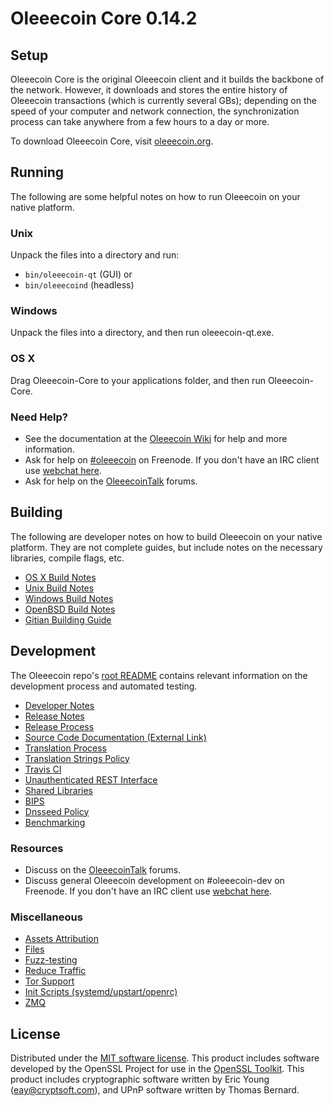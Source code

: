 Oleeecoin Core 0.14.2
=====================

Setup
---------------------
Oleeecoin Core is the original Oleeecoin client and it builds the backbone of the network. However, it downloads and stores the entire history of Oleeecoin transactions (which is currently several GBs); depending on the speed of your computer and network connection, the synchronization process can take anywhere from a few hours to a day or more.

To download Oleeecoin Core, visit [oleeecoin.org](https://oleeecoin.org).

Running
---------------------
The following are some helpful notes on how to run Oleeecoin on your native platform.

### Unix

Unpack the files into a directory and run:

- `bin/oleeecoin-qt` (GUI) or
- `bin/oleeecoind` (headless)

### Windows

Unpack the files into a directory, and then run oleeecoin-qt.exe.

### OS X

Drag Oleeecoin-Core to your applications folder, and then run Oleeecoin-Core.

### Need Help?

* See the documentation at the [Oleeecoin Wiki](https://oleeecoin.info/)
for help and more information.
* Ask for help on [#oleeecoin](http://webchat.freenode.net?channels=oleeecoin) on Freenode. If you don't have an IRC client use [webchat here](http://webchat.freenode.net?channels=oleeecoin).
* Ask for help on the [OleeecoinTalk](https://oleeecointalk.io/) forums.

Building
---------------------
The following are developer notes on how to build Oleeecoin on your native platform. They are not complete guides, but include notes on the necessary libraries, compile flags, etc.

- [OS X Build Notes](build-osx.md)
- [Unix Build Notes](build-unix.md)
- [Windows Build Notes](build-windows.md)
- [OpenBSD Build Notes](build-openbsd.md)
- [Gitian Building Guide](gitian-building.md)

Development
---------------------
The Oleeecoin repo's [root README](/README.md) contains relevant information on the development process and automated testing.

- [Developer Notes](developer-notes.md)
- [Release Notes](release-notes.md)
- [Release Process](release-process.md)
- [Source Code Documentation (External Link)](https://dev.visucore.com/oleeecoin/doxygen/)
- [Translation Process](translation_process.md)
- [Translation Strings Policy](translation_strings_policy.md)
- [Travis CI](travis-ci.md)
- [Unauthenticated REST Interface](REST-interface.md)
- [Shared Libraries](shared-libraries.md)
- [BIPS](bips.md)
- [Dnsseed Policy](dnsseed-policy.md)
- [Benchmarking](benchmarking.md)

### Resources
* Discuss on the [OleeecoinTalk](https://oleeecointalk.io/) forums.
* Discuss general Oleeecoin development on #oleeecoin-dev on Freenode. If you don't have an IRC client use [webchat here](http://webchat.freenode.net/?channels=oleeecoin-dev).

### Miscellaneous
- [Assets Attribution](assets-attribution.md)
- [Files](files.md)
- [Fuzz-testing](fuzzing.md)
- [Reduce Traffic](reduce-traffic.md)
- [Tor Support](tor.md)
- [Init Scripts (systemd/upstart/openrc)](init.md)
- [ZMQ](zmq.md)

License
---------------------
Distributed under the [MIT software license](/COPYING).
This product includes software developed by the OpenSSL Project for use in the [OpenSSL Toolkit](https://www.openssl.org/). This product includes
cryptographic software written by Eric Young ([eay@cryptsoft.com](mailto:eay@cryptsoft.com)), and UPnP software written by Thomas Bernard.
